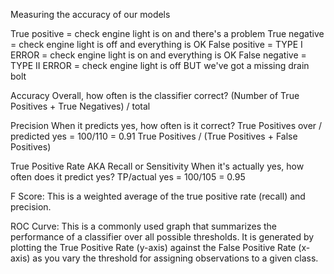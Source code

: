 Measuring the accuracy of our models

True positive = check engine light is on and there's a problem
True negative = check engine light is off and everything is OK
False positive = TYPE I ERROR = check engine light is on and everything is OK
False negative = TYPE II ERROR = check engine light is off BUT we've got a missing drain bolt

Accuracy
    Overall, how often is the classifier correct?
    (Number of True Positives + True Negatives) / total

Precision
    When it predicts yes, how often is it correct?
    True Positives over / predicted yes = 100/110 = 0.91
    True Positives / (True Positives + False Positives)

True Positive Rate AKA Recall or Sensitivity
When it's actually yes, how often does it predict yes?
TP/actual yes = 100/105 = 0.95


F Score: This is a weighted average of the true positive rate (recall) and precision. 

ROC Curve: This is a commonly used graph that summarizes the performance of a classifier over all possible thresholds. It is generated by plotting the True Positive Rate (y-axis) against the False Positive Rate (x-axis) as you vary the threshold for assigning observations to a given class. 